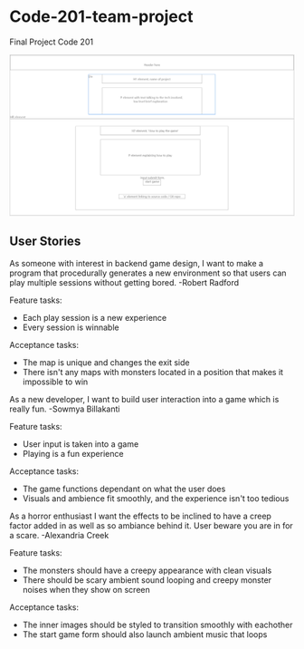 # Code-201-team-project
Final Project Code 201

![](assets/Home_Page_Wireframe.png)

## User Stories

As someone with interest in backend game design, I want to make a program that procedurally generates a new environment so that users can play multiple sessions without getting bored.
-Robert Radford

Feature tasks: 
- Each play session is a new experience
- Every session is winnable

Acceptance tasks:
- The map is unique and changes the exit side
- There isn't any maps with monsters located in a position that makes it impossible to win

As a new developer, I want to build user interaction into a game which is really fun.
-Sowmya Billakanti

Feature tasks:
- User input is taken into a game
- Playing is a fun experience

Acceptance tasks:
- The game functions dependant on what the user does
- Visuals and ambience fit smoothly, and the experience isn't too tedious

As a horror enthusiast I want the effects to be inclined to have a creep factor added in as well as so ambiance behind it. User beware you are in for a scare.
-Alexandria Creek

Feature tasks:
- The monsters should have a creepy appearance with clean visuals
- There should be scary ambient sound looping and creepy monster noises when they show on screen

Acceptance tasks:
- The inner images should be styled to transition smoothly with eachother
- The start game form should also launch ambient music that loops